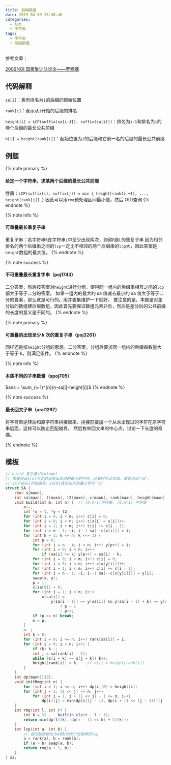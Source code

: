 ```yaml
---
title: 后缀数组
date: 2019-04-09 15:38:46
categories:
  - ACM
  - 字符串
tags:
  - 字符串
  - 后缀数组
---
```


参考文章：

[2009NOI 国家集训队论文——罗穗骞](https://wenku.baidu.com/view/228caa45b307e87101f696a8.html)

## 代码解释

`sa[i]`：表示排名为`i`的后缀的起始位置

`rank[i]`：表示从`i`开始的后缀的排名

`height[i] = LCP(suffix(sa[i-1]), suffix(sa[i]))`：排名为`i-1`和排名为`i`的两个后缀的最长公共前缀

`h[i] = height[rank[i]]`：起始位置为`i`的后缀和它前一名的后缀的最长公共前缀

## 例题

{% note primary %}

#### 给定一个字符串，求某两个后缀的最长公共前缀

性质：`LCP(suffix(i), suffix(j)) = min { height[rank[i]+1], ..., height[rank[j]] }`
因此可以用`rmq`预处理区间最小值，然后 O(1)查询
{% endnote %}

{% note info %}

#### 可重叠最长重复子串

重复子串：若字符串`R`在字符串`L`中至少出现两次，则称`R`是`L`的重复子串
因为相邻排名的两个后缀串之间的`lcp`一定比不相邻的两个后缀串的`lcp`大，因此答案是`height`数组的最大值。
{% endnote %}

{% note success %}

#### 不可重叠最长重复字串（poj1743）

二分答案，然后按答案对`height`进行分组，使得同一组内的后缀串相互之间的`lcp`都大于等于二分的答案。
如果一组内的最大的 sa 值减去最小的 sa 值大于等于二分的答案，那么就是可行的。用并查集维护一下就好。
要注意的是，本题是对差分后的数组建后缀数组，因此首先要保证数组元素非负，然后是差分后的公共前缀的长度的意义是不同的。
{% endnote %}

{% note primary %}

#### 可重叠的出现至少 k 次的重复子串（poj3261）

同样还是按`height`分组的思想。二分答案，分组后要求同一组内的后缀串数量大于等于 k，则满足条件。
{% endnote %}

{% note info %}

#### 本质不同的子串数量（spoj705）

$ans = \sum_{i=1}^{n}(n-sa[i]-height[i])$
{% endnote %}

{% note success %}

#### 最长回文子串（ural1297）

将字符串逆转后和原字符串拼接起来，拼接前要加一个从未出现过的字符在原字符串后面，这样可以防止匹配越界。
然后枚举回文串的中心点，讨论一下长度的奇偶。

{% endnote %}

## 模板

```cpp
// build 复杂度:O(nlogn)
// 需要保证s[n]为之前没有出现过的最小的字符。必要时手动添加，或者自动'\0'。
// sa下标从1开始编号，sa[0]表示加入的最小字符'\0'
struct SA {
    char s[maxn];
    int sa[maxn], t[maxn], t2[maxn], c[maxn], rank[maxn], height[maxn];
    void build(int m, int n) {  // [0,m-1]字符集, [0,n-1] 字符串
        n++;
        int *x = t, *y = t2;
        for (int i = 0; i < m; i++) c[i] = 0;
        for (int i = 0; i < n; i++) c[x[i] = s[i]]++;
        for (int i = 1; i < m; i++) c[i] += c[i - 1];
        for (int i = n - 1; ~i; i--) sa[--c[x[i]]] = i;
        for (int k = 1; k <= n; k <<= 1) {
            int p = 0;
            for (int i = n - k; i < n; i++) y[p++] = i;
            for (int i = 0; i < n; i++)
                if (sa[i] >= k) y[p++] = sa[i] - k;
            for (int i = 0; i < m; i++) c[i] = 0;
            for (int i = 0; i < n; i++) c[x[y[i]]]++;
            for (int i = 1; i < m; i++) c[i] += c[i - 1];
            for (int i = n - 1; ~i; i--) sa[--c[x[y[i]]]] = y[i];
            swap(x, y);
            p = 1;
            x[sa[0]] = 0;
            for (int i = 1; i < n; i++)
                x[sa[i]] =
                    y[sa[i - 1]] == y[sa[i]] && y[sa[i - 1] + k] == y[sa[i] + k]
                        ? p - 1
                        : p++;
            if (p >= n) break;
            m = p;
        }
        n--;
        int k = 0;
        for (int i = 0; i <= n; i++) rank[sa[i]] = i;
        for (int i = 0; i < n; i++) {
            if (k) k--;
            int j = sa[rank[i] - 1];
            while (s[i + k] == s[j + k]) k++;
            height[rank[i]] = k;    // h[i] = height[rank[i]]
        }
    }
    int dp[maxn][30];
    void initRmq(int n) {
        for (int i = 1; i <= n; i++) dp[i][0] = height[i];
        for (int j = 1; (1 << j) <= n; j++)
            for (int i = 1; i + (1 << j) - 1 <= n; i++)
                dp[i][j] = min(dp[i][j - 1], dp[i + (1 << (j - 1))][j - 1]);
    }
    int rmq(int l, int r) {
        int k = 31 - __builtin_clz(r - l + 1);
        return min(dp[l][k], dp[r - (1 << k) + 1][k]);
    }
    int lcp(int a, int b) {
        // 返回起始地址为a和b的两个后缀串的lcp
        a = rank[a], b = rank[b];
        if (a > b) swap(a, b);
        return rmq(a + 1, b);
    }
} sa;
```
